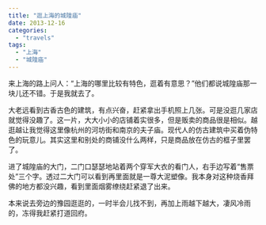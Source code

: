 ```yaml
---
title: "逛上海的城隍庙"
date: 2013-12-16
categories: 
  - "travels"
tags: 
  - "上海"
  - "城隍庙"
---
```


来上海的路上问人：“上海的哪里比较有特色，逛着有意思？”他们都说城隍庙那一块儿还不错。于是我就去了。

大老远看到古香古色的建筑，有点兴奋，赶紧拿出手机照上几张。可是没逛几家店就觉得没趣了。这一片，大大小小的店铺着实很多，但是贩卖的商品很是相似。越逛越让我觉得这里像杭州的河坊街和南京的夫子庙。现代人的仿古建筑中买着伪特色的玩意儿。其实这里和别处的商铺没什么两样，只是商品放在仿古的框子里罢了。

进了城隍庙的大门，二门口瑟瑟地站着两个穿军大衣的看门人，右手边写着“售票处”三个字。透过二大门可以看到再里面就是一尊大泥塑像。我本身对这种烧香拜佛的地方都没兴趣，看到里面烟雾缭绕赶紧退了出来。

本来说去旁边的豫园逛逛的，一时半会儿找不到，再加上雨越下越大，凄风冷雨的，冻得我赶紧打道回府。
